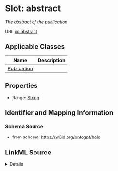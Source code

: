 # Slot: abstract
_The abstract of the publication_


URI: [oc:abstract](http://w3id.org/ontogpt/ontology-class-templateabstract)



<!-- no inheritance hierarchy -->




## Applicable Classes

| Name | Description |
| --- | --- |
[Publication](Publication.md) | 






## Properties

* Range: [String](String.md)







## Identifier and Mapping Information







### Schema Source


* from schema: https://w3id.org/ontogpt/halo




## LinkML Source

<details>
```yaml
name: abstract
description: The abstract of the publication
from_schema: https://w3id.org/ontogpt/halo
rank: 1000
alias: abstract
owner: Publication
domain_of:
- Publication
range: string

```
</details>